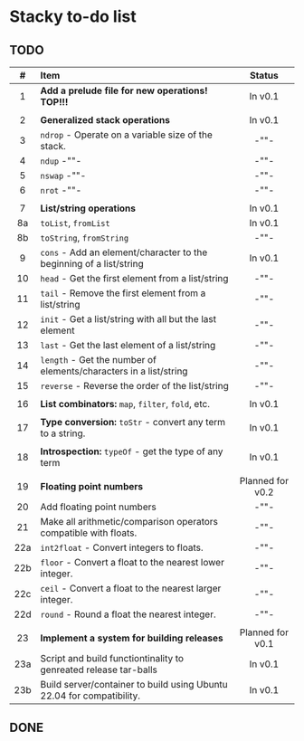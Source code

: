 # Stacky to-do list

## TODO

| #   | Item                                                                  | Status           |
|:---:|:----------------------------------------------------------------------|:----------------:|
| 1   | **Add a prelude file for new operations! TOP!!!**                     | In v0.1          |
|     |                                                                       |                  |
| 2   | **Generalized stack operations**                                      | In v0.1          |
| 3   | `ndrop` - Operate on a variable size of the stack.                    | -""-             |
| 4   | `ndup` -""-                                                           | -""-             |
| 5   | `nswap` -""-                                                          | -""-             |
| 6   | `nrot` -""-                                                           | -""-             |
|     |                                                                       |                  |
| 7   | **List/string operations**                                            | In v0.1          |
| 8a  | `toList`, `fromList`                                                  | In v0.1          |
| 8b  | `toString`, `fromString`                                              | -""-             |
| 9   | `cons` - Add an element/character to the beginning of a list/string   | In v0.1          |
| 10  | `head` - Get the first element from a list/string                     | -""-             |
| 11  | `tail` - Remove the first element from a list/string                  | -""-             |
| 12  | `init` - Get a list/string with all but the last element              | -""-             |
| 13  | `last` - Get the last element of a list/string                        | -""-             |
| 14  | `length` - Get the number of elements/characters in a list/string     | -""-             |
| 15  | `reverse` - Reverse the order of the list/string                      | -""-             |
|     |                                                                       |                  |
| 16  | **List combinators:** `map`, `filter`, `fold`, etc.                   | In v0.1          |
|     |                                                                       |                  |
| 17  | **Type conversion:** `toStr` - convert any term to a string.          | In v0.1          |
|     |                                                                       |                  |
| 18  | **Introspection:** `typeOf` - get the type of any term                | In  v0.1         |
|     |                                                                       |                  |
| 19  | **Floating point numbers**                                            | Planned for v0.2 |
| 20  | Add floating point numbers                                            | -""-             |
| 21  | Make all arithmetic/comparison operators compatible with floats.      | -""-             |
| 22a | `int2float` - Convert integers to floats.                             | -""-             |
| 22b | `floor` - Convert a float to the nearest lower integer.               | -""-             |
| 22c | `ceil` - Convert a float to the nearest larger integer.               | -""-             |
| 22d | `round` - Round a float the nearest integer.                          | -""-             |
|     |                                                                       |                  |
| 23  | **Implement a system for building releases**                          | Planned for v0.1 |
| 23a | Script and build functiontinality to genreated release tar-balls      | In v0.1          |
| 23b | Build server/container to build using Ubuntu 22.04 for compatibility. | In v0.1          |

## DONE
